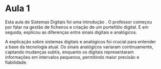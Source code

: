 # Aula 1

Esta aula de Sistemas Digitais foi uma introdução . O professor começou por falar na gestão de ficheiros e criação de um portefólio digital. E em seguida, explicou as diferenças entre sinais digitais e analógicos.

A explicação sobre sistemas digitais e analógicos foi crucial para entender a base da tecnologia atual. Os sinais analógicos variaram continuamente, captando mudanças subtis, enquanto os digitais representaram informações em intervalos pequenos, permitindo maior precisão e fiabilidade.

